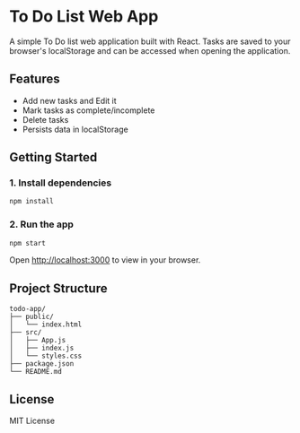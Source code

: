 # To Do List Web App

A simple To Do list web application built with React. Tasks are saved to your browser's localStorage and can be accessed when opening the application.

## Features

- Add new tasks and Edit it
- Mark tasks as complete/incomplete
- Delete tasks
- Persists data in localStorage

## Getting Started

### 1. Install dependencies

```bash
npm install
```

### 2. Run the app

```bash
npm start
```

Open [http://localhost:3000](http://localhost:3000) to view in your browser.

## Project Structure

```
todo-app/
├── public/
│   └── index.html
├── src/
│   ├── App.js
│   ├── index.js
│   └── styles.css
├── package.json
└── README.md
```

## License

MIT License 
